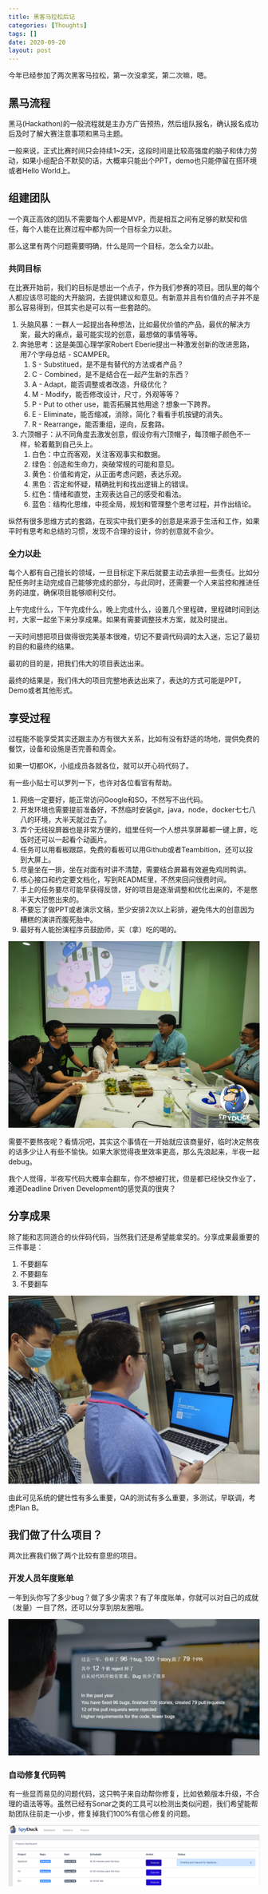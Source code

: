 ```yaml
---
title: 黑客马拉松后记
categories: [Thoughts]
tags: []
date: 2020-09-20
layout: post
---
```


今年已经参加了两次黑客马拉松，第一次没拿奖，第二次嘛，嗯。

## 黑马流程

黑马(Hackathon)的一般流程就是主办方广告预热，然后组队报名，确认报名成功后及时了解大赛注意事项和黑马主题。

一般来说，正式比赛时间只会持续1~2天，这段时间是比较高强度的脑子和体力劳动，如果小组配合不默契的话，大概率只能出个PPT，demo也只能停留在搭环境或者Hello World上。

## 组建团队

一个真正高效的团队不需要每个人都是MVP，而是相互之间有足够的默契和信任，每个人能在比赛过程中都为同一个目标全力以赴。

那么这里有两个问题需要明确，什么是同一个目标，怎么全力以赴。

### 共同目标

在比赛开始前，我们的目标是想出一个点子，作为我们参赛的项目。团队里的每个人都应该尽可能的大开脑洞，去提供建议和意见。有新意并且有价值的点子并不是那么容易得到，但其实也是可以有一些套路的。

1. 头脑风暴：一群人一起提出各种想法，比如最优价值的产品，最优的解决方案，最大的痛点，最可能实现的创意，最想做的事情等等。
2. 奔驰思考：这是美国心理学家Robert Eberie提出一种激发创新的改进思路，用7个字母总结 - SCAMPER。
   1. S - Substitued，是不是有替代的方法或者产品？
   2. C - Combined，是不是结合在一起产生新的东西？
   3. A - Adapt，能否调整或者改造，升级优化？
   4. M - Modify，能否修改设计，尺寸，外观等等？
   5. P - Put to other use，能否拓展其他用途？想象一下跨界。
   6. E - Eliminate，能否缩减，消除，简化？看看手机按键的消失。
   7. R - Rearrange，能否重组，逆向，反套路。
3. 六顶帽子：从不同角度去激发创意，假设你有六顶帽子，每顶帽子颜色不一样，轮着戴到自己头上。
   1. 白色：中立而客观，关注客观事实和数据。
   2. 绿色：创造和生命力，突破常规的可能和意见。
   3. 黄色：价值和肯定，从正面考虑问题，表达乐观。
   4. 黑色：否定和怀疑，精确批判和找出逻辑上的错误。
   5. 红色：情绪和直觉，主观表达自己的感受和看法。
   6. 蓝色：结构化思维，中揽全局，规划和管理整个思考过程，并作出结论。

纵然有很多思维方式的套路，在现实中我们更多的创意是来源于生活和工作，如果平时有思考和总结的习惯，发现不合理的设计，你的创意就不会少。

### 全力以赴

每个人都有自己擅长的领域，一旦目标定下来后就要主动去承担一些责任。比如分配任务时主动完成自己能够完成的部分，与此同时，还需要一个人来监控和推进任务的进度，确保项目能够顺利交付。

上午完成什么，下午完成什么，晚上完成什么，设置几个里程碑，里程碑时间到达时，大家一起坐下来分享成果。如果有需要调整技术方案，就及时提出。

一天时间想把项目做得很完美基本很难，切记不要调代码调的太入迷，忘记了最初的目的和最终的结果。

最初的目的是，把我们伟大的项目表达出来。

最终的结果是，我们伟大的项目完整地表达出来了，表达的方式可能是PPT，Demo或者其他形式。

## 享受过程

过程能不能享受其实还跟主办方有很大关系，比如有没有舒适的场地，提供免费的餐饮，设备和设施是否完善和周全。

如果一切都OK，小组成员各就各位，就可以开心码代码了。

有一些小贴士可以罗列一下，也许对各位看官有帮助。

1. 网络一定要好，能正常访问Google和SO，不然写不出代码。
2. 开发环境也需要提前准备好，不然临时安装git，java，node，docker七七八八的环境，大半天就过去了。
3. 弄个无线投屏器也是非常方便的，组里任何一个人想共享屏幕都一键上屏，吃饭时还可以一起看个动画片。
4. 任务可以用看板跟踪，免费的看板可以用Github或者Teambition，还可以投到大屏上。
5. 尽量坐在一排，坐在对面有时讲不清楚，需要结合屏幕有效避免鸡同鸭讲。
6. 核心接口和约定要文档化，写到README里，不然来回问很费时间。
7. 手上的任务要尽可能早获得反馈，好的项目是逐渐调整和优化出来的，不是憋半天大招憋出来的。
8. 不要忘了做PPT或者演示文稿，至少安排2次以上彩排，避免伟大的创意因为糟糕的演讲而腹死胎中。
9. 最好有人能扮演程序员鼓励师，买（拿）吃的喝的。

![image-20200920154539693](images/image-20200920154539693.png)

需要不要熬夜呢？看情况吧，其实这个事情在一开始就应该商量好，临时决定熬夜的话多少让人有些不愉快。如果大家觉得夜里效率更高，那么先浪起来，半夜一起debug。

我个人觉得，半夜写代码大概率会翻车，你不想被打扰，但是都已经快交作业了，难道Deadline Driven Development的感觉真的很爽？

## 分享成果

除了能和志同道合的伙伴码代码，当然我们还是希望能拿奖的。分享成果最重要的三件事是：

1. 不要翻车
2. 不要翻车
3. 不要翻车

![image-20200920153632201](images/image-20200920153632201.png)

由此可见系统的健壮性有多么重要，QA的测试有多么重要，多测试，早联调，考虑Plan B。

## 我们做了什么项目？

两次比赛我们做了两个比较有意思的项目。

### 开发人员年度账单

一年到头你写了多少bug？做了多少需求？有了年度账单，你就可以对自己的成就（发量）一目了然，还可以分享到朋友圈哦。

![image-20200920152904079](images/image-20200920152904079.png)

### 自动修复代码鸭

有一些显而易见的问题代码，这只鸭子来自动帮你修复，比如依赖版本升级，不合理的语法等等。虽然已经有Sonar之类的工具可以检测出类似问题，我们希望能帮助团队往前走一小步，修复掉我们100%有信心修复的问题。

![image-20200920153415416](images/image-20200920153415416.png)



